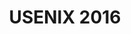 ---
title: "USENIX 2016"
when: "09/09/2016"
venue: "Charlotte"
due: "08/02/2016"
url: USENIX.com
---